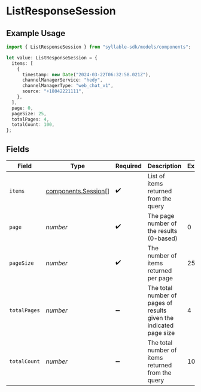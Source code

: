# ListResponseSession

## Example Usage

```typescript
import { ListResponseSession } from "syllable-sdk/models/components";

let value: ListResponseSession = {
  items: [
    {
      timestamp: new Date("2024-03-22T06:32:58.021Z"),
      channelManagerService: "hedy",
      channelManagerType: "web_chat_v1",
      source: "+18042221111",
    },
  ],
  page: 0,
  pageSize: 25,
  totalPages: 4,
  totalCount: 100,
};
```

## Fields

| Field                                                              | Type                                                               | Required                                                           | Description                                                        | Example                                                            |
| ------------------------------------------------------------------ | ------------------------------------------------------------------ | ------------------------------------------------------------------ | ------------------------------------------------------------------ | ------------------------------------------------------------------ |
| `items`                                                            | [components.Session](../../models/components/session.md)[]         | :heavy_check_mark:                                                 | List of items returned from the query                              |                                                                    |
| `page`                                                             | *number*                                                           | :heavy_check_mark:                                                 | The page number of the results (0-based)                           | 0                                                                  |
| `pageSize`                                                         | *number*                                                           | :heavy_check_mark:                                                 | The number of items returned per page                              | 25                                                                 |
| `totalPages`                                                       | *number*                                                           | :heavy_minus_sign:                                                 | The total number of pages of results given the indicated page size | 4                                                                  |
| `totalCount`                                                       | *number*                                                           | :heavy_minus_sign:                                                 | The total number of items returned from the query                  | 100                                                                |